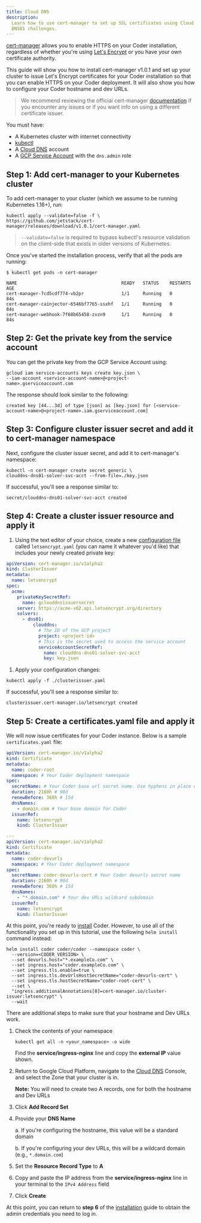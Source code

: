 ```yaml
---
title: Cloud DNS
description:
  Learn how to use cert-manager to set up SSL certificates using Cloud DNS for
  DNS01 challenges.
---
```


[cert-manager](https://cert-manager.io/) allows you to enable HTTPS on your
Coder installation, regardless of whether you're using
[Let's Encrypt](https://letsencrypt.org/) or you have your own certificate
authority.

This guide will show you how to install cert-manager v1.0.1 and set up your
cluster to issue Let's Encrypt certificates for your Coder installation so that
you can enable HTTPS on your Coder deployment. It will also show you how to
configure your Coder hostname and dev URLs.

> We recommend reviewing the official cert-manager
> [documentation](https://cert-manager.io/docs/) if you encounter any issues or
> if you want info on using a different certificate issuer.

You must have:

- A Kubernetes cluster with internet connectivity
- [kubectl](https://kubernetes.io/docs/tasks/tools/install-kubectl/)
- A [Cloud DNS](https://cloud.google.com/dns) account
- A
  [GCP Service Account](https://cloud.google.com/iam/docs/creating-managing-service-accounts)
  with the `dns.admin` role

## Step 1: Add cert-manager to your Kubernetes cluster

To add cert-manager to your cluster (which we assume to be running Kubernetes
1.16+), run:

```console
kubectl apply --validate=false -f \
https://github.com/jetstack/cert-manager/releases/download/v1.0.1/cert-manager.yaml
```

> `--validate=false` is required to bypass kubectl's resource validation on the
> client-side that exists in older versions of Kubernetes.

Once you've started the installation process, verify that all the pods are
running:

```console
$ kubectl get pods -n cert-manager

NAME                                       READY   STATUS    RESTARTS   AGE
cert-manager-7cd5cdf774-vb2pr              1/1     Running   0          84s
cert-manager-cainjector-6546bf7765-ssxhf   1/1     Running   0          84s
cert-manager-webhook-7f68b65458-zvzn9      1/1     Running   0          84s
```

## Step 2: Get the private key from the service account

You can get the private key from the GCP Service Account using:

```console
gcloud iam service-accounts keys create key.json \
--iam-account <service-account-name>@<project-name>.gserviceaccount.com
```

The response should look similar to the following:

```console
created key [44...3d] of type [json] as [key.json] for [<service-account-name>@<project-name>.iam.gserviceaccount.com]
```

## Step 3: Configure cluster issuer secret and add it to cert-manager namespace

Next, configure the cluster issuer secret, and add it to cert-manager's
namespace:

```console
kubectl -n cert-manager create secret generic \
clouddns-dns01-solver-svc-acct --from-file=./key.json
```

If successful, you'll see a response similar to:

```console
secret/clouddns-dns01-solver-svc-acct created
```

## Step 4: Create a cluster issuer resource and apply it

1. Using the text editor of your choice, create a new
   [configuration file](https://cert-manager.io/docs/configuration/acme/dns01/)
   called `letsencrypt.yaml` (you can name it whatever you'd like) that includes
   your newly created private key:

```yaml
apiVersion: cert-manager.io/v1alpha2
kind: ClusterIssuer
metadata:
  name: letsencrypt
spec:
  acme:
    privateKeySecretRef:
      name: gclouddnsissuersecret
    server: https://acme-v02.api.letsencrypt.org/directory
    solvers:
      - dns01:
          clouddns:
            # The ID of the GCP project
            project: <project-id>
            # This is the secret used to access the service account
            serviceAccountSecretRef:
              name: clouddns-dns01-solver-svc-acct
              key: key.json
```

1. Apply your configuration changes:

```console
kubectl apply -f ./clusterissuer.yaml
```

If successful, you'll see a response similar to:

```console
clusterissuer.cert-manager.io/letsencrypt created
```

## Step 5: Create a certificates.yaml file and apply it

We will now issue certificates for your Coder instance. Below is a sample
`certificates.yaml` file:

```yaml
apiVersion: cert-manager.io/v1alpha2
kind: Certificate
metadata:
  name: coder-root
  namespace: # Your Coder deployment namespace
spec:
  secretName: # Your Coder base url secret name. Use hyphens in place of spaces.
  duration: 2160h # 90d
  renewBefore: 360h # 15d
  dnsNames:
    - domain.com # Your base domain for Coder
  issuerRef:
    name: letsencrypt
    kind: ClusterIssuer

---
apiVersion: cert-manager.io/v1alpha2
kind: Certificate
metadata:
  name: coder-devurls
  namespace: # Your Coder deployment namespace
spec:
  secretName: coder-devurls-cert # Your Coder devurls secret name
  duration: 2160h # 90d
  renewBefore: 360h # 15d
  dnsNames:
    - "*.domain.com" # Your dev URLs wildcard subdomain
  issuerRef:
    name: letsencrypt
    kind: ClusterIssuer
```

At this point, you're ready to [install](../../setup/installation.md) Coder.
However, to use all of the functionality you set up in this tutorial, use the
following `helm install` command instead:

```console
helm install coder coder/coder --namespace coder \
  --version=<CODER_VERSION> \
  --set devurls.host="*.exampleCo.com" \
  --set ingress.host="coder.exampleCo.com" \
  --set ingress.tls.enable=true \
  --set ingress.tls.devUrlsHostSecretName="coder-devurls-cert" \
  --set ingress.tls.hostSecretName="coder-root-cert" \
  --set \
  "ingress.additionalAnnotations[0]=cert-manager.io/cluster-issuer:letsencrypt" \
  --wait
```

There are additional steps to make sure that your hostname and Dev URLs work.

1. Check the contents of your namespace

   ```console
   kubectl get all -n <your_namespace> -o wide
   ```

   Find the **service/ingress-nginx** line and copy the **external IP** value
   shown.

1. Return to Google Cloud Platform, navigate to the
   [Cloud DNS](https://cloud.google.com/dns) Console, and select the Zone that
   your cluster is in.

   **Note:** You will need to create two A records, one for both the hostname
   and Dev URLs

1. Click **Add Record Set**

1. Provide your **DNS Name**

   a. If you're configuring the hostname, this value will be a standard domain

   b. If you're configuring your dev URLs, this will be a wildcard domain (e.g.,
   `*.domain.com`)

1. Set the **Resource Record Type** to **A**

1. Copy and paste the IP address from the **service/ingress-nginx** line in your
   terminal to the `IPv4 Address` field

1. Click **Create**

At this point, you can return to **step 6** of the
[installation](../../setup/installation.md) guide to obtain the admin
credentials you need to log in.
